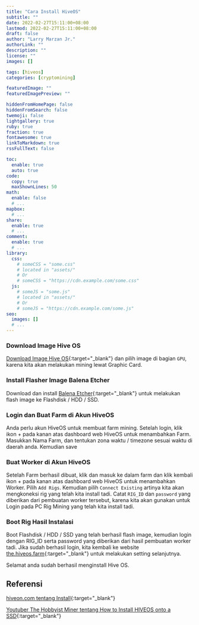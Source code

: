 ```yaml
---
title: "Cara Install HiveOS"
subtitle: ""
date: 2022-02-27T15:11:00+08:00
lastmod: 2022-02-27T15:11:00+08:00
draft: false 
author: "Larry Marzan Jr."
authorLink: ""
description: ""
license: ""
images: []

tags: [hiveos]
categories: [cryptomining]

featuredImage: ""
featuredImagePreview: ""

hiddenFromHomePage: false
hiddenFromSearch: false
twemoji: false
lightgallery: true
ruby: true
fraction: true
fontawesome: true
linkToMarkdown: true
rssFullText: false

toc:
  enable: true
  auto: true
code:
  copy: true
  maxShownLines: 50
math:
  enable: false
  # ...
mapbox:
  # ...
share:
  enable: true
  # ...
comment:
  enable: true
  # ...
library:
  css:
    # someCSS = "some.css"
    # located in "assets/"
    # Or
    # someCSS = "https://cdn.example.com/some.css"
  js:
    # someJS = "some.js"
    # located in "assets/"
    # Or
    # someJS = "https://cdn.example.com/some.js"
seo:
  images: []
  # ...
---
```



### Download Image Hive OS
[Download Image Hive OS](https://hiveon.com/install/){:target="_blank"} dan pilih image di bagian `GPU`, karena kita akan melakukan mining lewat Graphic Card.

### Install Flasher Image Balena Etcher
Download dan install [Balena Etcher](https://www.balena.io/etcher/){:target="_blank"} untuk melakukan flash image ke Flashdisk / HDD / SSD.

### Login dan Buat Farm di Akun HiveOS
Anda perlu akun HiveOS untuk membuat farm mining. Setelah login, klik ikon + pada kanan atas dashboard web HiveOS untuk menambahkan Farm. Masukkan Nama Farm, dan tentukan zona waktu / timezone sesuai waktu di daerah anda. Kemudian save

### Buat Worker di Akun HiveOS
Setelah Farm berhasil dibuat, klik dan masuk ke dalam farm dan klik kembali ikon + pada kanan atas dashboard web HiveOS untuk menambahkan Worker. Pilih `Add Rigs`. Kemudian pilih `Connect Existing` artinya kita akan mengkoneksi rig yang telah kita install tadi. Catat `RIG_ID` dan `password` yang diberikan dari pembuatan worker tersebut, karena kita akan gunakan untuk Login pada PC Rig Mining yang telah kita install tadi.

### Boot Rig Hasil Instalasi
Boot Flashdisk / HDD / SSD yang telah berhasil flash image, kemudian login dengan RIG_ID serta password yang diberikan dari hasil pembuatan worker tadi. Jika sudah berhasil login, kita kembali ke website [the.hiveos.farm](https://the.hiveos.farm/){:target="_blank"} untuk melakukan setting selanjutnya.

Selamat anda sudah berhasil menginstall Hive OS.


## Referensi
[hiveon.com tentang Install](https://hiveon.com/install/){:target="_blank"}

[Youtuber The Hobbyist Miner tentang How to Install HIVEOS onto a SSD](https://www.youtube.com/watch?v=caNETOK2X5M){:target="_blank"}


